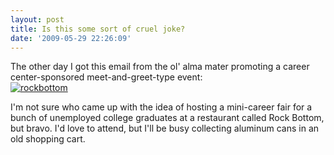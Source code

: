 ```yaml
---
layout: post
title: Is this some sort of cruel joke?
date: '2009-05-29 22:26:09'
---
```



The other day I got this email from the ol' alma mater promoting a career center-sponsored meet-and-greet-type event:  
[![rockbottom](http://res.cloudinary.com/meshulam/image/upload/h_278,w_550/v1437619446/rockbottom_evibn5.png "rockbottom")](http://res.cloudinary.com/meshulam/image/upload/v1437619446/rockbottom_evibn5.png)

I'm not sure who came up with the idea of hosting a mini-career fair for a bunch of unemployed college graduates at a restaurant called Rock Bottom, but bravo. I'd love to attend, but I'll be busy collecting aluminum cans in an old shopping cart.


